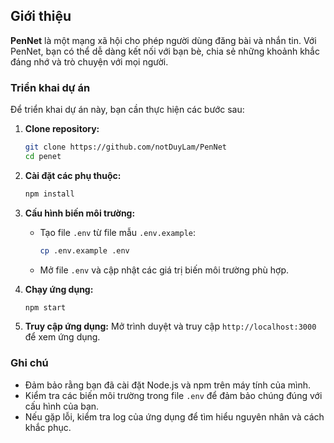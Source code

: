 ## Giới thiệu

**PenNet** là một mạng xã hội cho phép người dùng đăng bài và nhắn tin. Với PenNet, bạn có thể dễ dàng kết nối với bạn bè, chia sẻ những khoảnh khắc đáng nhớ và trò chuyện với mọi người.

### Triển khai dự án

Để triển khai dự án này, bạn cần thực hiện các bước sau:

1. **Clone repository:**

   ```sh
   git clone https://github.com/notDuyLam/PenNet
   cd penet
   ```

2. **Cài đặt các phụ thuộc:**

   ```sh
   npm install
   ```

3. **Cấu hình biến môi trường:**

   - Tạo file `.env` từ file mẫu `.env.example`:
     ```sh
     cp .env.example .env
     ```
   - Mở file `.env` và cập nhật các giá trị biến môi trường phù hợp.

4. **Chạy ứng dụng:**

   ```sh
   npm start
   ```

5. **Truy cập ứng dụng:**
   Mở trình duyệt và truy cập `http://localhost:3000` để xem ứng dụng.

### Ghi chú

- Đảm bảo rằng bạn đã cài đặt Node.js và npm trên máy tính của mình.
- Kiểm tra các biến môi trường trong file `.env` để đảm bảo chúng đúng với cấu hình của bạn.
- Nếu gặp lỗi, kiểm tra log của ứng dụng để tìm hiểu nguyên nhân và cách khắc phục.
